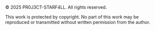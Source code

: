 © 2025 PR0J3CT-STARF4LL. All rights reserved.

This work is protected by copyright. No part of this work may be reproduced or transmitted without written permission from the author.
